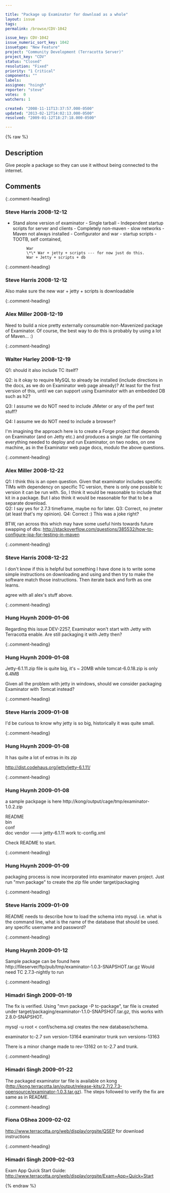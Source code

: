 ```yaml
---

title: "Package up Examinator for download as a whole"
layout: issue
tags: 
permalink: /browse/CDV-1042

issue_key: CDV-1042
issue_numeric_sort_key: 1042
issuetype: "New Feature"
project: "Community Development (Terracotta Server)"
project_key: "CDV"
status: "Closed"
resolution: "Fixed"
priority: "1 Critical"
components: ""
labels: 
assignee: "hsingh"
reporter: "steve"
votes:  0
watchers: 1

created: "2008-11-11T13:37:57.000-0500"
updated: "2013-02-12T14:02:13.000-0500"
resolved: "2009-01-12T18:27:18.000-0500"

---
```




{% raw %}



## Description

<div markdown="1" class="description">

Give people a package so they can use it without being connected to the internet.

</div>

## Comments


{:.comment-heading}
### **Steve Harris** <span class="date">2008-12-12</span>

<div markdown="1" class="comment">

- Stand alone version of examinator
		- Single tarball
		- Independent startup scripts for server and clients
		- Completely  non-maven
			- slow networks
			- Maven not always installed
			- Configurator and war
			- startup scripts
			- TOOTB, self contained,
			
			War
			\*\* War + jetty + scripts --- for now just do this.
			War + Jetty + scripts + db

</div>


{:.comment-heading}
### **Steve Harris** <span class="date">2008-12-12</span>

<div markdown="1" class="comment">

Also make sure the new war + jetty + scripts is downloadable

</div>


{:.comment-heading}
### **Alex Miller** <span class="date">2008-12-19</span>

<div markdown="1" class="comment">

Need to build a nice pretty externally consumable non-Mavenized package of Examinator.  Of course, the best way to do this is probably by using a lot of Maven...  :)

</div>


{:.comment-heading}
### **Walter Harley** <span class="date">2008-12-19</span>

<div markdown="1" class="comment">

Q1: should it also include TC itself?

Q2: is it okay to require MySQL to already be installed (include directions in the docs, as we do on Examinator web page already)?  At least for the first version of this, until we can support using Examinator with an embedded DB such as h2?

Q3: I assume we do NOT need to include JMeter or any of the perf test stuff?

Q4: I assume we do NOT need to include a browser?

I'm imagining the approach here is to create a Forge project that depends on Examinator (and on Jetty etc.) and produces a single .tar file containing everything needed to deploy and run Examinator, on two nodes, on one machine, as in the Examinator web page docs, modulo the above questions.  


</div>


{:.comment-heading}
### **Alex Miller** <span class="date">2008-12-22</span>

<div markdown="1" class="comment">

Q1: I think this is an open question. Given that examinator includes specific TIMs with dependency on specific TC version, there is only one possible tc version it can be run with.  So, I think it would be reasonable to include that kit in a package.  But I also think it would be reasonable for that to be a separate download.  
Q2: I say yes for 2.7.3 timeframe, maybe no for later. 
Q3: Correct, no jmeter (at least that's my opinion).
Q4: Correct :)  This was a joke right?


BTW, ran across this which may have some useful hints towards future swapping of dbs:
http://stackoverflow.com/questions/385532/how-to-configure-jpa-for-testing-in-maven


</div>


{:.comment-heading}
### **Steve Harris** <span class="date">2008-12-22</span>

<div markdown="1" class="comment">

I don't know if this is helpful but something I have done is to write some simple instructions on downloading and using and then try to make the software match those instructions. Then iterate back and forth as one learns.

agree with all alex's stuff above.

</div>


{:.comment-heading}
### **Hung Huynh** <span class="date">2009-01-06</span>

<div markdown="1" class="comment">

Regarding this issue DEV-2257, Examinator won't start with Jetty with Terracotta enable. Are still packaging it with Jetty then?
 

</div>


{:.comment-heading}
### **Hung Huynh** <span class="date">2009-01-08</span>

<div markdown="1" class="comment">

Jetty-6.1.11.zip file is quite big, it's ~ 20MB while tomcat-6.0.18.zip is only 6.4MB

Given all the problem with jetty in windows, should we consider packaging Examinator with Tomcat instead?

</div>


{:.comment-heading}
### **Steve Harris** <span class="date">2009-01-08</span>

<div markdown="1" class="comment">

I'd be curious to know why jetty is so big, historically it was quite small.

</div>


{:.comment-heading}
### **Hung Huynh** <span class="date">2009-01-08</span>

<div markdown="1" class="comment">

It has quite a lot of extras in its zip

http://dist.codehaus.org/jetty/jetty-6.1.11/



</div>


{:.comment-heading}
### **Hung Huynh** <span class="date">2009-01-08</span>

<div markdown="1" class="comment">

a sample packpage is here http://kong/output/cage/tmp/examinator-1.0.2.zip

README  
bin  
conf  
doc 
vendor ---> jetty-6.1.11
work
tc-config.xml

Check README to start.

</div>


{:.comment-heading}
### **Hung Huynh** <span class="date">2009-01-09</span>

<div markdown="1" class="comment">

packaging process is now incorporated into examinator maven project.
Just run "mvn package" to create the zip file under target/packaging



</div>


{:.comment-heading}
### **Steve Harris** <span class="date">2009-01-09</span>

<div markdown="1" class="comment">

README needs to describe how to load the schema into mysql.
i.e. what is the command line, what is the name of the database that should be used. any specific
username and password?

</div>


{:.comment-heading}
### **Hung Huynh** <span class="date">2009-01-12</span>

<div markdown="1" class="comment">

Sample package can be found here http://fileserver/ftp/pub/tmp/examinator-1.0.3-SNAPSHOT.tar.gz
Would need TC 2.7.3-nightly to run

</div>


{:.comment-heading}
### **Himadri Singh** <span class="date">2009-01-19</span>

<div markdown="1" class="comment">

The fix is verified.
Using "mvn package -P tc-package", tar file is created under target/packaging/examinator-1.1.0-SNAPSHOT.tar.gz, this works with 2.8.0-SNAPSHOT.

mysql -u root < conf/schema.sql creates the new database/schema.

examinator tc-2.7 svn version-13164
examinator trunk svn versions-13163

There is a minor change made to rev-13162 on tc-2.7 and trunk.



</div>


{:.comment-heading}
### **Himadri Singh** <span class="date">2009-01-22</span>

<div markdown="1" class="comment">

The packaged examinator tar file is available on kong (http://kong.terracotta.lan/output/release-kits/2.7/2.7.3-opensource/examinator-1.0.3.tar.gz). The steps followed to verify the fix are same as in README.

</div>


{:.comment-heading}
### **Fiona OShea** <span class="date">2009-02-02</span>

<div markdown="1" class="comment">


http://www.terracotta.org/web/display/orgsite/QSEP for download instructions

</div>


{:.comment-heading}
### **Himadri Singh** <span class="date">2009-02-03</span>

<div markdown="1" class="comment">

Exam App Quick Start Guide: http://www.terracotta.org/web/display/orgsite/Exam+App+Quick+Start

</div>



{% endraw %}
